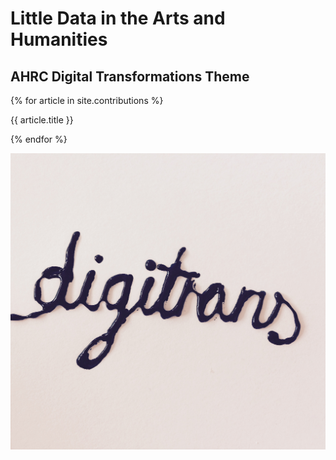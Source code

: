 # Little Data in the Arts and Humanities
## AHRC Digital Transformations Theme

{% for article in site.contributions %}

{{ article.title }}

{% endfor %}

![Image](_contributions/Images/CoverImage2.jpeg)
